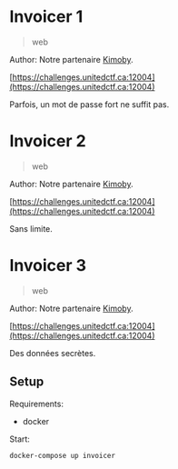 # Invoicer 1

> web

Author: Notre partenaire [Kimoby](/partenaires/kimoby).

[https://challenges.unitedctf.ca:12004](https://challenges.unitedctf.ca:12004)

Parfois, un mot de passe fort ne suffit pas.

# Invoicer 2

> web

Author: Notre partenaire [Kimoby](/partenaires/kimoby).

[https://challenges.unitedctf.ca:12004](https://challenges.unitedctf.ca:12004)

Sans limite.

# Invoicer 3

> web

Author: Notre partenaire [Kimoby](/partenaires/kimoby).

[https://challenges.unitedctf.ca:12004](https://challenges.unitedctf.ca:12004)

Des données secrètes.

## Setup

Requirements:
- docker

Start:

```shell
docker-compose up invoicer
```

